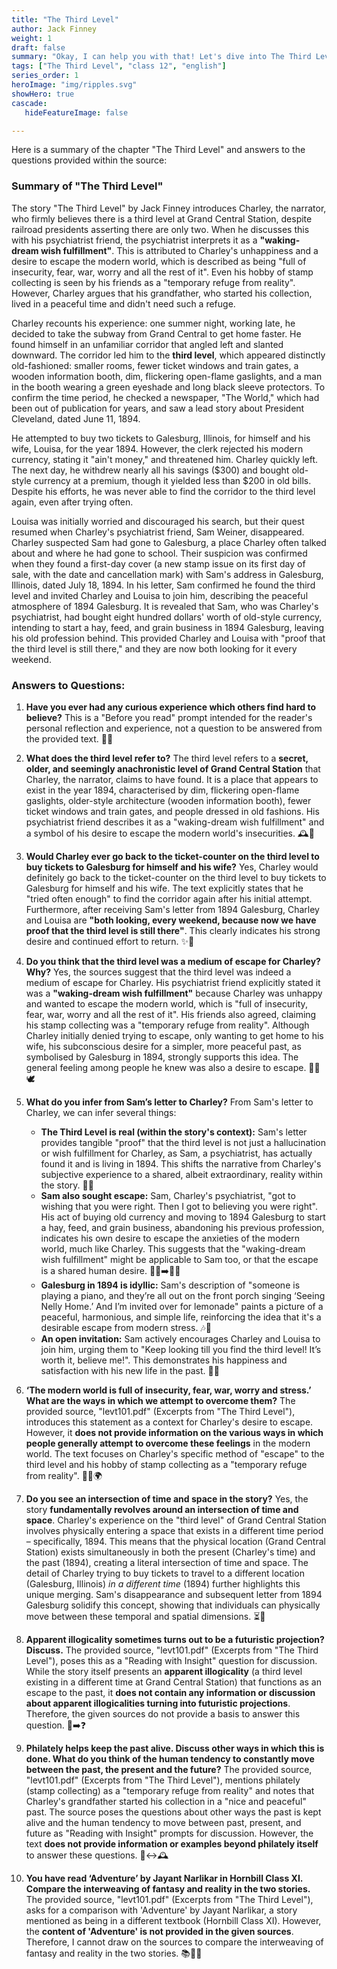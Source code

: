 ```yaml
---
title: "The Third Level"
author: Jack Finney
weight: 1
draft: false
summary: "Okay, I can help you with that! Let's dive into The Third Level and the questions related to it ..."
tags: ["The Third Level", "class 12", "english"]
series_order: 1
heroImage: "img/ripples.svg"
showHero: true
cascade:
   hideFeatureImage: false

---
```


Here is a summary of the chapter "The Third Level" and answers to the questions provided within the source:

### Summary of "The Third Level"
The story "The Third Level" by Jack Finney introduces Charley, the narrator, who firmly believes there is a third level at Grand Central Station, despite railroad presidents asserting there are only two. When he discusses this with his psychiatrist friend, the psychiatrist interprets it as a **"waking-dream wish fulfillment"**. This is attributed to Charley's unhappiness and a desire to escape the modern world, which is described as being "full of insecurity, fear, war, worry and all the rest of it". Even his hobby of stamp collecting is seen by his friends as a "temporary refuge from reality". However, Charley argues that his grandfather, who started his collection, lived in a peaceful time and didn't need such a refuge.

Charley recounts his experience: one summer night, working late, he decided to take the subway from Grand Central to get home faster. He found himself in an unfamiliar corridor that angled left and slanted downward. The corridor led him to the **third level**, which appeared distinctly old-fashioned: smaller rooms, fewer ticket windows and train gates, a wooden information booth, dim, flickering open-flame gaslights, and a man in the booth wearing a green eyeshade and long black sleeve protectors. To confirm the time period, he checked a newspaper, "The World," which had been out of publication for years, and saw a lead story about President Cleveland, dated June 11, 1894.

He attempted to buy two tickets to Galesburg, Illinois, for himself and his wife, Louisa, for the year 1894. However, the clerk rejected his modern currency, stating it "ain't money," and threatened him. Charley quickly left. The next day, he withdrew nearly all his savings ($300) and bought old-style currency at a premium, though it yielded less than $200 in old bills. Despite his efforts, he was never able to find the corridor to the third level again, even after trying often.

Louisa was initially worried and discouraged his search, but their quest resumed when Charley's psychiatrist friend, Sam Weiner, disappeared. Charley suspected Sam had gone to Galesburg, a place Charley often talked about and where he had gone to school. Their suspicion was confirmed when they found a first-day cover (a new stamp issue on its first day of sale, with the date and cancellation mark) with Sam's address in Galesburg, Illinois, dated July 18, 1894. In his letter, Sam confirmed he found the third level and invited Charley and Louisa to join him, describing the peaceful atmosphere of 1894 Galesburg. It is revealed that Sam, who was Charley's psychiatrist, had bought eight hundred dollars' worth of old-style currency, intending to start a hay, feed, and grain business in 1894 Galesburg, leaving his old profession behind. This provided Charley and Louisa with "proof that the third level is still there," and they are now both looking for it every weekend.

### Answers to Questions:

1.  **Have you ever had any curious experience which others find hard to believe?**
    This is a "Before you read" prompt intended for the reader's personal reflection and experience, not a question to be answered from the provided text. 💭🤔

2.  **What does the third level refer to?**
    The third level refers to a **secret, older, and seemingly anachronistic level of Grand Central Station** that Charley, the narrator, claims to have found. It is a place that appears to exist in the year 1894, characterised by dim, flickering open-flame gaslights, older-style architecture (wooden information booth), fewer ticket windows and train gates, and people dressed in old fashions. His psychiatrist friend describes it as a "waking-dream wish fulfillment" and a symbol of his desire to escape the modern world's insecurities. 🕰️🚂

3.  **Would Charley ever go back to the ticket-counter on the third level to buy tickets to Galesburg for himself and his wife?**
    Yes, Charley would definitely go back to the ticket-counter on the third level to buy tickets to Galesburg for himself and his wife. The text explicitly states that he "tried often enough" to find the corridor again after his initial attempt. Furthermore, after receiving Sam's letter from 1894 Galesburg, Charley and Louisa are **"both looking, every weekend, because now we have proof that the third level is still there"**. This clearly indicates his strong desire and continued effort to return. ✨🎫

4.  **Do you think that the third level was a medium of escape for Charley? Why?**
    Yes, the sources suggest that the third level was indeed a medium of escape for Charley. His psychiatrist friend explicitly stated it was a **"waking-dream wish fulfillment"** because Charley was unhappy and wanted to escape the modern world, which is "full of insecurity, fear, war, worry and all the rest of it". His friends also agreed, claiming his stamp collecting was a "temporary refuge from reality". Although Charley initially denied trying to escape, only wanting to get home to his wife, his subconscious desire for a simpler, more peaceful past, as symbolised by Galesburg in 1894, strongly supports this idea. The general feeling among people he knew was also a desire to escape. 🏃‍♂️🕊️

5.  **What do you infer from Sam’s letter to Charley?**
    From Sam's letter to Charley, we can infer several things:
    *   **The Third Level is real (within the story's context):** Sam's letter provides tangible "proof" that the third level is not just a hallucination or wish fulfillment for Charley, as Sam, a psychiatrist, has actually found it and is living in 1894. This shifts the narrative from Charley's subjective experience to a shared, albeit extraordinary, reality within the story. 📜✅
    *   **Sam also sought escape:** Sam, Charley's psychiatrist, "got to wishing that you were right. Then I got to believing you were right". His act of buying old currency and moving to 1894 Galesburg to start a hay, feed, and grain business, abandoning his previous profession, indicates his own desire to escape the anxieties of the modern world, much like Charley. This suggests that the "waking-dream wish fulfillment" might be applicable to Sam too, or that the escape is a shared human desire. 👨‍⚕️➡️👨‍🌾
    *   **Galesburg in 1894 is idyllic:** Sam's description of "someone is playing a piano, and they’re all out on the front porch singing ‘Seeing Nelly Home.’ And I’m invited over for lemonade" paints a picture of a peaceful, harmonious, and simple life, reinforcing the idea that it's a desirable escape from modern stress. 🎶🏡
    *   **An open invitation:** Sam actively encourages Charley and Louisa to join him, urging them to "Keep looking till you find the third level! It’s worth it, believe me!". This demonstrates his happiness and satisfaction with his new life in the past. 👋😊

6.  **‘The modern world is full of insecurity, fear, war, worry and stress.’ What are the ways in which we attempt to overcome them?**
    The provided source, "levt101.pdf" (Excerpts from "The Third Level"), introduces this statement as a context for Charley's desire to escape. However, it **does not provide information on the various ways in which people generally attempt to overcome these feelings** in the modern world. The text focuses on Charley's specific method of "escape" to the third level and his hobby of stamp collecting as a "temporary refuge from reality". 🤷‍♀️🌍

7.  **Do you see an intersection of time and space in the story?**
    Yes, the story **fundamentally revolves around an intersection of time and space**. Charley's experience on the "third level" of Grand Central Station involves physically entering a space that exists in a different time period – specifically, 1894. This means that the physical location (Grand Central Station) exists simultaneously in both the present (Charley's time) and the past (1894), creating a literal intersection of time and space. The detail of Charley trying to buy tickets to travel to a different location (Galesburg, Illinois) *in a different time* (1894) further highlights this unique merging. Sam's disappearance and subsequent letter from 1894 Galesburg solidify this concept, showing that individuals can physically move between these temporal and spatial dimensions. ⏳🌌

8.  **Apparent illogicality sometimes turns out to be a futuristic projection? Discuss.**
    The provided source, "levt101.pdf" (Excerpts from "The Third Level"), poses this as a "Reading with Insight" question for discussion. While the story itself presents an **apparent illogicality** (a third level existing in a different time at Grand Central Station) that functions as an escape to the past, it **does not contain any information or discussion about apparent illogicalities turning into futuristic projections**. Therefore, the given sources do not provide a basis to answer this question. 🔮➡️❓

9.  **Philately helps keep the past alive. Discuss other ways in which this is done. What do you think of the human tendency to constantly move between the past, the present and the future?**
    The provided source, "levt101.pdf" (Excerpts from "The Third Level"), mentions philately (stamp collecting) as a "temporary refuge from reality" and notes that Charley's grandfather started his collection in a "nice and peaceful" past. The source poses the questions about other ways the past is kept alive and the human tendency to move between past, present, and future as "Reading with Insight" prompts for discussion. However, the text **does not provide information or examples beyond philately itself** to answer these questions. 📜↔️🕰️

10. **You have read ‘Adventure’ by Jayant Narlikar in Hornbill Class XI. Compare the interweaving of fantasy and reality in the two stories.**
    The provided source, "levt101.pdf" (Excerpts from "The Third Level"), asks for a comparison with 'Adventure' by Jayant Narlikar, a story mentioned as being in a different textbook (Hornbill Class XI). However, the **content of 'Adventure' is not provided in the given sources**. Therefore, I cannot draw on the sources to compare the interweaving of fantasy and reality in the two stories. 📚🔄👻